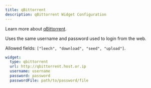```yaml
---
title: qBittorrent
description: qBittorrent Widget Configuration
---
```


Learn more about [qBittorrent](https://github.com/qbittorrent/qBittorrent).

Uses the same username and password used to login from the web.

Allowed fields: `["leech", "download", "seed", "upload"]`.

```yaml
widget:
  type: qbittorrent
  url: http://qbittorrent.host.or.ip
  username: username
  password: password
  passwordFile: path/to/password/file
```
